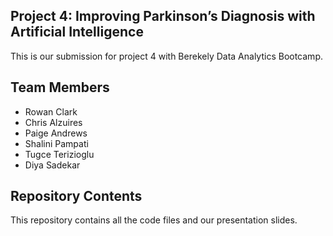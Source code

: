 ## Project 4: Improving Parkinson’s Diagnosis with Artificial Intelligence 

This is our submission for project 4 with Berekely Data Analytics Bootcamp.

## Team Members

- Rowan Clark
- Chris Alzuires
- Paige Andrews
- Shalini Pampati
- Tugce Terizioglu
- Diya Sadekar

## Repository Contents
This repository contains all the code files and our presentation slides.





